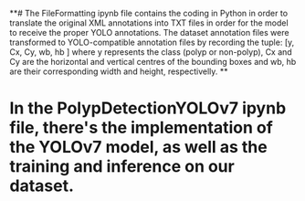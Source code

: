 **# The FileFormatting ipynb file contains the coding in Python in order to translate the original XML annotations into TXT files in order for the model to receive the proper YOLO annotations. The dataset annotation files were transformed to YOLO-compatible annotation files by recording the tuple: [y, Cx, Cy, wb, hb ] where y represents the class (polyp or non-polyp), Cx and Cy are the horizontal and vertical centres of the bounding boxes and wb, hb are their corresponding width and height, respectivelly. **

# In the PolypDetectionYOLOv7 ipynb file, there's the implementation of the YOLOv7 model, as well as the training and inference on our dataset.
